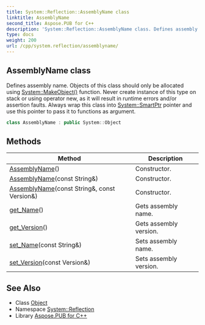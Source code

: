 ```yaml
---
title: System::Reflection::AssemblyName class
linktitle: AssemblyName
second_title: Aspose.PUB for C++
description: 'System::Reflection::AssemblyName class. Defines assembly name. Objects of this class should only be allocated using System::MakeObject() function. Never create instance of this type on stack or using operator new, as it will result in runtime errors and/or assertion faults. Always wrap this class into System::SmartPtr pointer and use this pointer to pass it to functions as argument in C++.'
type: docs
weight: 200
url: /cpp/system.reflection/assemblyname/
---
```

## AssemblyName class


Defines assembly name. Objects of this class should only be allocated using [System::MakeObject()](../../system/makeobject/) function. Never create instance of this type on stack or using operator new, as it will result in runtime errors and/or assertion faults. Always wrap this class into [System::SmartPtr](../../system/smartptr/) pointer and use this pointer to pass it to functions as argument.

```cpp
class AssemblyName : public System::Object
```

## Methods

| Method | Description |
| --- | --- |
| [AssemblyName](./assemblyname/)() | Constructor. |
| [AssemblyName](./assemblyname/)(const String\&) | Constructor. |
| [AssemblyName](./assemblyname/)(const String\&, const Version\&) | Constructor. |
| [get_Name](./get_name/)() | Gets assembly name. |
| [get_Version](./get_version/)() | Gets assembly version. |
| [set_Name](./set_name/)(const String\&) | Sets assembly name. |
| [set_Version](./set_version/)(const Version\&) | Sets assembly version. |
## See Also

* Class [Object](../../system/object/)
* Namespace [System::Reflection](../)
* Library [Aspose.PUB for C++](../../)
